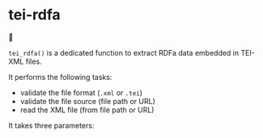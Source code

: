 # tei-rdfa

:construction:

`tei_rdfa()` is a dedicated function to extract RDFa data embedded in TEI-XML files.

It performs the following tasks:
- validate the file format (`.xml` or `.tei`)
- validate the file source (file path or URL)
- read the XML file (from file path or URL)

It takes three parameters:
